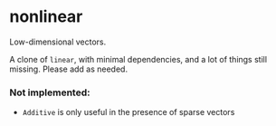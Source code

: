 # nonlinear

Low-dimensional vectors.

A clone of `linear`, with minimal dependencies, and a lot of things still missing.
Please add as needed.

### Not implemented:

- `Additive` is only useful in the presence of sparse vectors

